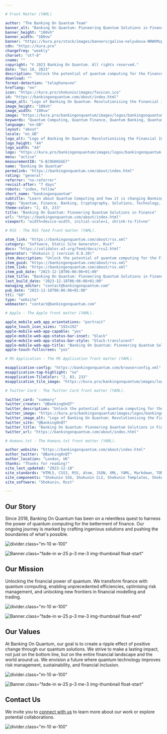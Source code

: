 ```yaml
---

# Front Matter (YAML)

author: "The Banking On Quantum Team"
banner_alt: "Banking On Quantum: Pioneering Quantum Solutions in Finance"
banner_height: "100vh"
banner_width: "100vw"
banner: "https://kura.pro/stock/images/banners/galina-nelyubova-NRWhMzpq8z4.webp"
cdn: "https://kura.pro"
changefreq: "weekly"
charset: "utf-8"
cname: ""
copyright: "© 2023 Banking On Quantum. All rights reserved."
date: "Dec 18, 2023"
description: "Unlock the potential of quantum computing for the Finance industry with Banking On Quantum. Explore our story, mission, and values to learn more."
download: ""
format-detection: "telephone=no"
hreflang: "en"
icon: "https://kura.pro/shokunin/images/favicon.ico"
id: "https://bankingonquantum.com/about/index.html"
image_alt: "Logo of Banking On Quantum: Revolutionising the Financial Industry with Quantum Computing"
image_height: "100vh"
image_width: "100vw"
image: "https://kura.pro/bankingonquantum/images/logos/bankingonquantum.webp"
keywords: "Quantum Computing, Quantum Finance, Quantum Banking, Quantum Cryptography, Quantum Solutions, Financial Technology, FinTech, Quantum Technology, Quantum Innovation, Banking Technology"
language: "en-GB"
layout: "about"
locale: "en_GB"
logo_alt: "Logo of Banking On Quantum: Revolutionising the Financial Industry with Quantum Computing"
logo_height: "44"
logo_width: "44"
logo: "https://kura.pro/bankingonquantum/images/logos/bankingonquantum.webp"
menu: "active"
measurementID: "G-BJ9GKKGGE7"
name: "Banking On Quantum"
permalink: "https://bankingonquantum.com/about/index.html"
rating: "general"
referrer: "no-referrer"
revisit-after: "7 days"
robots: "index, follow"
short_name: "bankingonquantum"
subtitle: "Learn about Quantum Computing and how it is changing Banking and Finance"
tags: "Quantum, Finance, Banking, Cryptography, Solutions, Technology, Innovation, Mission, Values, Story"
theme-color: "2, 83, 233"
title: "Banking On Quantum: Pioneering Quantum Solutions in Finance"
url: "https://bankingonquantum.com/about/index.html"
viewport: "width=device-width, initial-scale=1, shrink-to-fit=no"

# RSS - The RSS feed front matter (YAML).

atom_link: "https://bankingonquantum.com/about/rss.xml"
category: "Software, Static Site Generator, Rust"
docs: "https://validator.w3.org/feed/docs/rss2.html"
generator: "Shokunin 🦀 (version 0.0.20)"
item_description: "Unlock the potential of quantum computing for the Finance industry with Banking On Quantum. Explore our story, mission, and values to learn more."
item_guid: "https://bankingonquantum.com/about/rss.xml"
item_link: "https://bankingonquantum.com/about/rss.xml"
item_pub_date: "2023-12-18T06:06:06+01:00"
item_title: "Banking On Quantum: Pioneering Quantum Solutions in Finance"
last_build_date: "2023-12-18T06:06:06+01:00"
managing_editor: "contact@bankingonquantum.com"
pub_date: "2023-12-18T06:06:06+01:00"
ttl: "60"
type: "website"
webmaster: "contact@bankingonquantum.com"

# Apple - The Apple front matter (YAML).

apple_mobile_web_app_orientations: "portrait"
apple_touch_icon_sizes: "192x192"
apple-mobile-web-app-capable: "yes"
apple-mobile-web-app-status-bar-inset: "black"
apple-mobile-web-app-status-bar-style: "black-translucent"
apple-mobile-web-app-title: "Banking On Quantum: Pioneering Quantum Solutions in Finance"
apple-touch-fullscreen: "yes"

# MS Application - The MS Application front matter (YAML).

msapplication-config: "https://bankingonquantum.com/browserconfig.xml"
msapplication-tap-highlight: "no"
msapplication-TileColor: "2, 83, 233"
msapplication_tile_image: "https://kura.pro/bankingonquantum/images/logos/bankingonquantum.webp"

# Twitter Card - The Twitter Card front matter (YAML).

twitter_card: "summary"
twitter_creator: "@BankingOnQT"
twitter_description: "Unlock the potential of quantum computing for the Finance industry with Banking On Quantum. Explore our story, mission, and values to learn more."
twitter_image: "https://kura.pro/bankingonquantum/images/logos/bankingonquantum.webp"
twitter_image_alt: "Logo of Banking On Quantum: Revolutionising the Financial Industry with Quantum Computing"
twitter_site: "@BankingOnQT"
twitter_title: "Banking On Quantum: Pioneering Quantum Solutions in Finance"
twitter_url: "https://bankingonquantum.com/about/index.html"

# Humans.txt - The Humans.txt front matter (YAML).

author_website: "https://bankingonquantum.com/about/index.html"
author_twitter: "@BankingOnQT"
author_location: "London, UK"
thanks: "Thanks for reading!"
site_last_updated: "2023-12-18"
site_standards: "HTML5, CSS3, RSS, Atom, JSON, XML, YAML, Markdown, TOML"
site_components: "Shokunin SSG, Shokunin CLI, Shokunin Templates, Shokunin Themes, Kaishi SSG, Kaishi CLI, Kaishi Templates, Kaishi Themes"
site_software: "Shokunin, Rust"

---
```


## Our Story

Since 2018, Banking On Quantum has been on a relentless quest to harness the power of quantum computing for the betterment of finance. Our ongoing journey is marked by crafting ingenious solutions and pushing the boundaries of what's possible.

![divider][divider].class=\"m-10 w-100\"

![Banner][01].class=\"fade-in w-25 p-3 me-3 img-thumbnail float-start\"

## Our Mission

Unlocking the financial power of quantum. We transform finance with quantum computing, enabling unprecedented efficiencies, optimising risk management, and unlocking new frontiers in financial modelling and trading.

![divider][divider].class=\"m-10 w-100\"

![Banner][02].class=\"fade-in w-25 p-3 me-3 img-thumbnail float-end\"

## Our Values

At Banking On Quantum, our goal is to create a ripple effect of positive change through our quantum solutions. We strive to make a lasting impact, not just on the bottom line, but on the entire financial landscape and the world around us. We envision a future where quantum technology improves risk management, sustainability, and financial inclusion.

![divider][divider].class=\"m-10 w-100\"

![Banner][03].class=\"fade-in w-25 p-3 me-3 img-thumbnail float-start\"

## Contact Us

We invite you to [connect with us][00] to learn more about our work or explore potential collaborations.

![divider][divider].class=\"m-10 w-100\"

[00]: /contact/index.html "Contact Us"
[01]: https://kura.pro/stock/images/banners/sinclair-creates-xKi8yLviaSw.webp "Office Space"
[02]: https://kura.pro/stock/images/banners/robert-haverly-_kmr5wKVW7E.webp "Office Lights"
[03]: https://kura.pro/stock/images/banners/rawpixel-com-369782.webp "Man Working"

[divider]: https://kura.pro/common/images/elements/divider.svg "Divider"